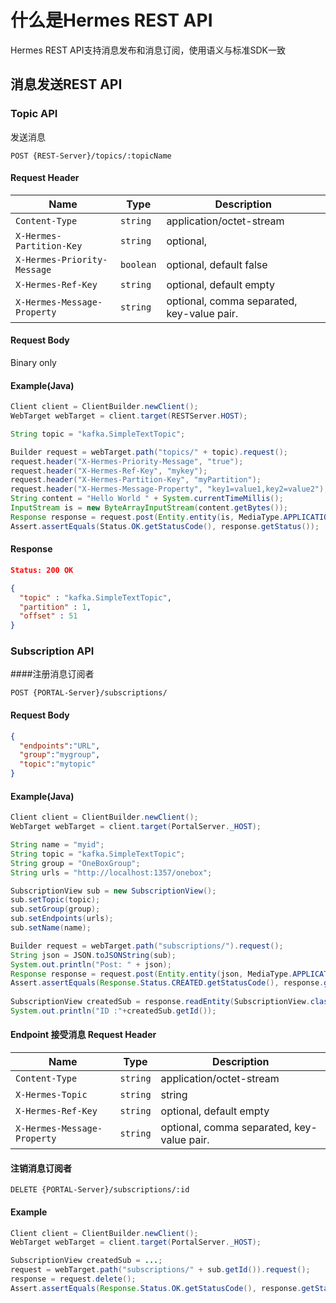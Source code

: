 # 什么是Hermes REST API
Hermes REST API支持消息发布和消息订阅，使用语义与标准SDK一致

## 消息发送REST API
### Topic API
发送消息
```
POST {REST-Server}/topics/:topicName
```
#### Request Header 
Name | Type | Description 
-----|------|------------
`Content-Type`|`string`| application/octet-stream
`X-Hermes-Partition-Key`|`string`| optional, 
`X-Hermes-Priority-Message`|`boolean`| optional, default false
`X-Hermes-Ref-Key`|`string`| optional, default empty
`X-Hermes-Message-Property`|`string`| optional, comma separated, key-value pair.

#### Request Body
Binary only

#### Example(Java)
```java
Client client = ClientBuilder.newClient();
WebTarget webTarget = client.target(RESTServer.HOST);

String topic = "kafka.SimpleTextTopic";

Builder request = webTarget.path("topics/" + topic).request();
request.header("X-Hermes-Priority-Message", "true");
request.header("X-Hermes-Ref-Key", "mykey");
request.header("X-Hermes-Partition-Key", "myPartition");
request.header("X-Hermes-Message-Property", "key1=value1,key2=value2");
String content = "Hello World " + System.currentTimeMillis();
InputStream is = new ByteArrayInputStream(content.getBytes());
Response response = request.post(Entity.entity(is, MediaType.APPLICATION_OCTET_STREAM));
Assert.assertEquals(Status.OK.getStatusCode(), response.getStatus());
```
#### Response
```json
Status: 200 OK

{
  "topic" : "kafka.SimpleTextTopic",
  "partition" : 1,
  "offset" : 51
}

```

### Subscription API
####注册消息订阅者
```
POST {PORTAL-Server}/subscriptions/
```

#### Request Body
```json
{
  "endpoints":"URL",
  "group":"mygroup",
  "topic":"mytopic"
}
```

#### Example(Java)
```java
Client client = ClientBuilder.newClient();
WebTarget webTarget = client.target(PortalServer._HOST);

String name = "myid";
String topic = "kafka.SimpleTextTopic";
String group = "OneBoxGroup";
String urls = "http://localhost:1357/onebox";

SubscriptionView sub = new SubscriptionView();
sub.setTopic(topic);
sub.setGroup(group);
sub.setEndpoints(urls);
sub.setName(name);

Builder request = webTarget.path("subscriptions/").request();
String json = JSON.toJSONString(sub);
System.out.println("Post: " + json);
Response response = request.post(Entity.entity(json, MediaType.APPLICATION_JSON));
Assert.assertEquals(Response.Status.CREATED.getStatusCode(), response.getStatus());
		
SubscriptionView createdSub = response.readEntity(SubscriptionView.class);
System.out.println("ID :"+createdSub.getId());
```

#### Endpoint 接受消息 Request Header 
Name | Type | Description 
-----|------|------------
`Content-Type`|`string`| application/octet-stream
`X-Hermes-Topic`|`string`| string
`X-Hermes-Ref-Key`|`string`| optional, default empty
`X-Hermes-Message-Property`|`string`| optional, comma separated, key-value pair.

#### 注销消息订阅者
```
DELETE {PORTAL-Server}/subscriptions/:id
```

#### Example
```java
Client client = ClientBuilder.newClient();
WebTarget webTarget = client.target(PortalServer._HOST);

SubscriptionView createdSub = ...;
request = webTarget.path("subscriptions/" + sub.getId()).request();
response = request.delete();
Assert.assertEquals(Response.Status.OK.getStatusCode(), response.getStatus());
```
